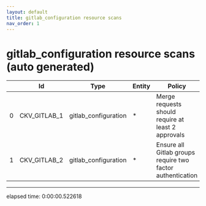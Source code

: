 ```yaml
---
layout: default
title: gitlab_configuration resource scans
nav_order: 1
---
```


# gitlab_configuration resource scans (auto generated)

|    | Id           | Type                 | Entity   | Policy                                                     | IaC                  |
|----|--------------|----------------------|----------|------------------------------------------------------------|----------------------|
|  0 | CKV_GITLAB_1 | gitlab_configuration | *        | Merge requests should require at least 2 approvals         | gitlab_configuration |
|  1 | CKV_GITLAB_2 | gitlab_configuration | *        | Ensure all Gitlab groups require two factor authentication | gitlab_configuration |


---


elapsed time: 0:00:00.522618
